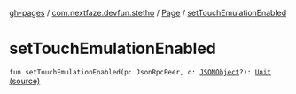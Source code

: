 [gh-pages](../../index.md) / [com.nextfaze.devfun.stetho](../index.md) / [Page](index.md) / [setTouchEmulationEnabled](./set-touch-emulation-enabled.md)

# setTouchEmulationEnabled

`fun setTouchEmulationEnabled(p: JsonRpcPeer, o: `[`JSONObject`](https://developer.android.com/reference/org/json/JSONObject.html)`?): `[`Unit`](https://kotlinlang.org/api/latest/jvm/stdlib/kotlin/-unit/index.html) [(source)](https://github.com/NextFaze/dev-fun/tree/master/devfun-stetho/src/main/java/com/nextfaze/devfun/stetho/Stetho.kt#L105)